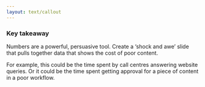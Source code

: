 ```yaml
---
layout: text/callout
---
```

### Key takeaway
Numbers are a powerful, persuasive tool. Create a ‘shock and awe’ slide that pulls together data that shows the cost of poor content. 

For example, this could be the time spent by call centres answering website queries. Or it  could be the time spent getting approval for a piece of content in a poor workflow.
